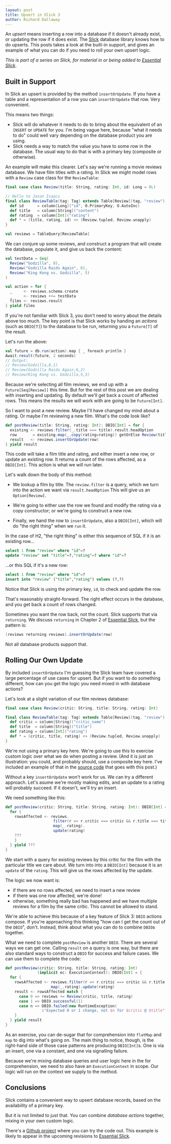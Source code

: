 ```yaml
---
layout: post
title: Upsert in Slick 3
author: Richard Dallaway
---
```


An _upsert_ means inserting a row into a database if it doesn't already exist,
or updating the row if it does exist. The [Slick] database library knows how to do upserts.
This posts takes a look at the built-in support,
and gives an example of what you can do if you need to roll your own upsert logic.

_This is part of a series on Slick, for material in or being added to [Essential Slick]_.

[Essential Slick]: http://underscore.io/training/courses/essential-slick/
[Github project]: https://github.com/d6y/slick-upsert
[Slick]: http://slick.typesafe.com/

<!-- break -->

## Built in Support

In Slick an upsert is provided by the method `insertOrUpdate`. If you have a table and a representation of a row you can `insertOrUpdate` that row. Very convenient.

This means two things:

- Slick will do whatever it needs to do to bring about the equivalent of an `INSERT` or `UPDATE` for you.  I'm being vague here, because "what it needs to do" could well vary depending on the database product you are using.
- Slick needs a way to match the value you have to some row in the database. The usual way to do that is with a primary key (composite or otherwise).

An example will make this clearer. Let's say we're running a movie reviews database.  We have film titles with a rating.
In Slick we might model rows with a `Review` case class for the `ReviewTable`:

~~~ scala
final case class Review(title: String, rating: Int, id: Long = 0L)

// Hello to Jason Isaacs
final class ReviewTable(tag: Tag) extends Table[Review](tag, "review") {
  def id      = column[Long]("id", O.PrimaryKey, O.AutoInc)
  def title   = column[String]("content")
  def rating  = column[Int]("rating")
  def * = (title, rating, id) <> (Review.tupled, Review.unapply)
}

val reviews = TableQuery[ReviewTable]
~~~

We can conjure up some reviews, and construct a program that will create the database, populate it, and give us back the content:

~~~ scala
val testData = Seq(
  Review("Godzilla", 8),
  Review("Godzilla Raids Again", 6),
  Review("King Kong vs. Godzilla", 5)
)

val action = for {
  _     <- reviews.schema.create
  _     <- reviews ++= testData
  films <- reviews.result
} yield films
~~~

If you're not familiar with Slick 3, you don't need to worry about the details above too much.
The key point is that Slick works by handing an _acitons_ (such as `DBIO[T]`) to the database to be run,
returning you a `Future[T]` of the result.

Let's run the above:

~~~ scala
val future = db.run(action).map { _ foreach println }
Await.result(future, 2 seconds)
// Output:
// Review(Godzilla,8,1)
// Review(Godzilla Raids Again,6,2)
// Review(King Kong vs. Godzilla,5,3)  
~~~

Because we're selecting all film reviews, we end up with a `Future[Seq[Review]]` this time.
But for the rest of this post we are dealing with inserting and updating. By default we'll get back a count of affected rows.
This means the results we will work with are going to be `Future[Int]`.

So I want to post a new review. Maybe I'll have changed my mind about a rating. Or maybe I'm reviewing a new film. What's the code look like?

~~~ scala
def postReview(title: String, rating: Int): DBIO[Int] = for {
  existing <- reviews.filter(_.title === title).result.headOption
  row       = existing.map(_.copy(rating=rating)) getOrElse Review(title, rating)
  result   <- reviews.insertOrUpdate(row)
} yield result
~~~

This code will take a film title and rating, and either insert a new row, or update an existing row. It returns a count of the rows affected, as a `DBIO[Int]`. This action is what we will run later.

Let's walk down the body of this method:

- We lookup a film by title. The `review.filter` is a query, which we turn into the action we want via `result.headOption`  This will give us an `Option[Review]`.

- We're going to either use the row we found and modify the rating via a copy constructor; or we're going to construct a new row.

- Finally, we hand the row to `insertOrUpdate`, also a `DBIO[Int]`, which will do "the right thing" when we `run` it.

In the case of H2, "the right thing" is either this sequence of SQL if it is an existing row...

~~~ sql
select 1 from "review" where "id"=?
update "review" set "title"=?,"rating"=? where "id"=?
~~~

...or this SQL if it's a new row:

~~~ sql
select 1 from "review" where "id"=?
insert into "review" ("title","rating") values (?,?)
~~~

Notice that Slick is using the primary key, `id`, to check and update the row.

That's reasonably straight-forward. The right effect occurs in the database, and you get back a count of rows changed.

Sometimes you want the row back, not the count. Slick supports that via `returning`.
We discuss `returning` in Chapter 2 of [Essential Slick], but the pattern is:

~~~ scala
(reviews returning reviews).insertOrUpdate(row)
~~~

Not all database products support that.

## Rolling Our Own Update

By included `insertOrUpdate` I'm guessing the Slick team have covered a large percentage of use cases for upsert. But if you want to do something different, how can you get the logic you need mixed in with database actions?

Let's look at a slight variation of our film reviews database:

~~~ scala
final case class Review(critic: String, title: String, rating: Int)

final class ReviewTable(tag: Tag) extends Table[Review](tag, "review") {
  def critic = column[String]("critic_name")
  def title  = column[String]("title")
  def rating = column[Int]("rating")
  def * = (critic, title, rating) <> (Review.tupled, Review.unapply)
}
~~~

We're not using a primary key here. We're going to use this to exercise custom logic over what we do when posting a review.
(And it is just an illustration: you could, and probably should, use a composite key here. I've included an example of that in the [source code][Github project] that goes with this post.)

Without a key `insertOrUpdate` won't work for us. We can try a different approach. Let's asume we're mostly making edits, and an update to a rating will probably succeed. If it doesn't, we'll try an insert.

We need something like this:

~~~ scala
def postReview(critic: String, title: String, rating: Int): DBIO[Int] = {
  for {
    rowsAffected <- reviews.
                     filter(r => r.critic === critic && r.title === title).
                     map(_.rating).
                     update(rating)
    ???
    }
  } yield ???
}
~~~

We start with a query for existing reviews by this critic for the film with the particular title we care about.  We turn into into a `DBIO[Int]` because it is an `update` of the `rating`. This will give us the rows affected by the update.

The logic we now want is:

- if there are no rows affected, we need to insert a new review
- if there was one row affected, we're done!
- otherwise, something really bad has happened and we have multiple reviews for a film by the same critic. This cannot be allowed to stand.

We're able to achieve this because of a key feature of Slick 3: `DBIO` actions compose. If you're approaching this thinking "how can I get the count out of the `DBIO`", don't.  Instead, think about what you can do to combine `DBIO`s together.

What we need to complete `postReview` is another `DBIO`. There are several ways we can get one. Calling `result` on a query is one way, but there are also standard ways to construct a `DBIO` for success and failure cases.  We can use them to complete the code:

~~~ scala
def postReview(critic: String, title: String, rating: Int)
              (implicit ec: ExecutionContext): DBIO[Int] = {
  for {
    rowsAffected <- reviews.filter(r => r.critic === critic && r.title === title).
                    map(_.rating).update(rating)
    result <- rowsAffected match {
      case 0 => reviews += Review(critic, title, rating)
      case 1 => DBIO.successful(1)
      case n => DBIO.failed(new RuntimeException(
                s"Expected 0 or 1 change, not $n for $critic @ $title"))
    }
  } yield result
}
~~~

As an exercise, you can de-sugar that for comprehension into `flatMap` and `map` to dig into what's going on.  The main thing to notice, though, is the right-hand side of those case patterns are producing `DBIO[Int]`s.  One is via an insert, one via a constant, and one via signalling failure.

Because we're mixing database queries and user logic here in the for comprehension, we need to also have an `ExecutionContext` in scope. Our logic will run on the context we supply to the method.

## Conclusions

Slick contains a convenient way to upsert database records, based on the availability of a primary key.  

But it is not limited to just that.  You can combine _database actions_ together, mixing in your own custom logic.

There's a [Github project] where you can try the code out.  This example is likely to appear in the upcoming revisions to [Essential Slick].
